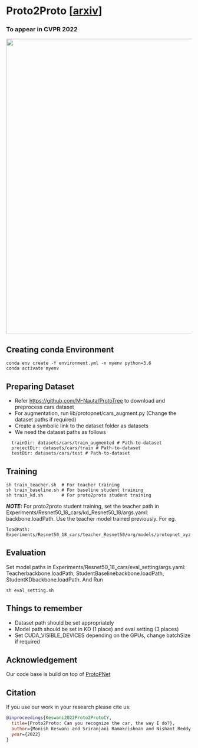 
# Proto2Proto [[arxiv](https://arxiv.org/abs/2204.11830)]

### To appear in CVPR 2022

<p align="center" width="100%">
<img src="https://github.com/archmaester/proto2proto/blob/main/imgs/architecture.png" width="800"/>
</p>

## Creating conda Environment

```
conda env create -f environment.yml -n myenv python=3.6
conda activate myenv
```

## Preparing Dataset

- Refer https://github.com/M-Nauta/ProtoTree to download and preprocess cars dataset
- For augmentation, run lib/protopnet/cars_augment.py (Change the dataset paths if required)
- Create a symbolic link to the dataset folder as datasets
- We need the dataset paths as follows

```
  trainDir: datasets/cars/train_augmented # Path-to-dataset
  projectDir: datasets/cars/train # Path-to-dataset
  testDir: datasets/cars/test # Path-to-dataset
```

## Training

```
sh train_teacher.sh  # For teacher training
sh train_baseline.sh # For baseline student training
sh train_kd.sh       # For proto2proto student training
```
**_NOTE:_** For proto2proto student training, set the teacher path in Experiments/Resnet50_18_cars/kd_Resnet50_18/args.yaml: backbone.loadPath. Use the teacher model trained previously. For eg. 
```
loadPath: Experiments/Resnet50_18_cars/teacher_Resnet50/org/models/protopnet_xyz.pth
```

## Evaluation

Set model paths in Experiments/Resnet50_18_cars/eval_setting/args.yaml: Teacherbackbone.loadPath, StudentBaselinebackbone.loadPath, StudentKDbackbone.loadPath. And Run

```
sh eval_setting.sh
```

## Things to remember

- Dataset path should be set appropriately
- Model path should be set in KD (1 place) and eval setting (3 places)
- Set CUDA_VISIBLE_DEVICES depending on the GPUs, change batchSize if required

## Acknowledgement
Our code base is build on top of [ProtoPNet](https://github.com/cfchen-duke/ProtoPNet)

## Citation
If you use our work in your research please cite us:
```BibTeX
@inproceedings{Keswani2022Proto2ProtoCY,
  title={Proto2Proto: Can you recognize the car, the way I do?},
  author={Monish Keswani and Sriranjani Ramakrishnan and Nishant Reddy and Vineeth N. Balasubramanian},
  year={2022}
}
```